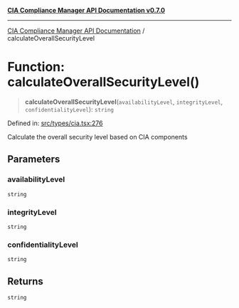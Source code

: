 [**CIA Compliance Manager API Documentation v0.7.0**](../README.md)

***

[CIA Compliance Manager API Documentation](../globals.md) / calculateOverallSecurityLevel

# Function: calculateOverallSecurityLevel()

> **calculateOverallSecurityLevel**(`availabilityLevel`, `integrityLevel`, `confidentialityLevel`): `string`

Defined in: [src/types/cia.tsx:276](https://github.com/Hack23/cia-compliance-manager/blob/main/src/types/cia.tsx#L276)

Calculate the overall security level based on CIA components

## Parameters

### availabilityLevel

`string`

### integrityLevel

`string`

### confidentialityLevel

`string`

## Returns

`string`
